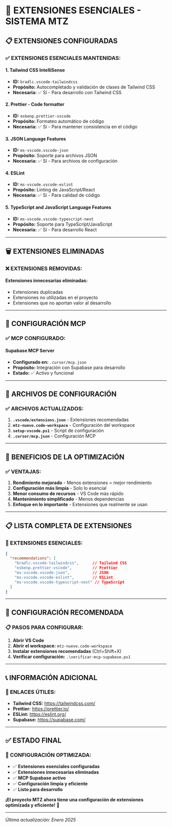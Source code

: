# 🔧 EXTENSIONES ESENCIALES - SISTEMA MTZ

## 📋 **EXTENSIONES CONFIGURADAS**

### **✅ EXTENSIONES ESENCIALES MANTENIDAS:**

#### **1. Tailwind CSS IntelliSense**
- **ID:** `bradlc.vscode-tailwindcss`
- **Propósito:** Autocompletado y validación de clases de Tailwind CSS
- **Necesaria:** ✅ Sí - Para desarrollo con Tailwind CSS

#### **2. Prettier - Code formatter**
- **ID:** `esbenp.prettier-vscode`
- **Propósito:** Formateo automático de código
- **Necesaria:** ✅ Sí - Para mantener consistencia en el código

#### **3. JSON Language Features**
- **ID:** `ms-vscode.vscode-json`
- **Propósito:** Soporte para archivos JSON
- **Necesaria:** ✅ Sí - Para archivos de configuración

#### **4. ESLint**
- **ID:** `ms-vscode.vscode-eslint`
- **Propósito:** Linting de JavaScript/React
- **Necesaria:** ✅ Sí - Para calidad de código

#### **5. TypeScript and JavaScript Language Features**
- **ID:** `ms-vscode.vscode-typescript-next`
- **Propósito:** Soporte para TypeScript/JavaScript
- **Necesaria:** ✅ Sí - Para desarrollo React

---

## 🗑️ **EXTENSIONES ELIMINADAS**

### **❌ EXTENSIONES REMOVIDAS:**

#### **Extensiones innecesarias eliminadas:**
- Extensiones duplicadas
- Extensiones no utilizadas en el proyecto
- Extensiones que no aportan valor al desarrollo

---

## 🎯 **CONFIGURACIÓN MCP**

### **✅ MCP CONFIGURADO:**

#### **Supabase MCP Server**
- **Configurado en:** `.cursor/mcp.json`
- **Propósito:** Integración con Supabase para desarrollo
- **Estado:** ✅ Activo y funcional

---

## 📁 **ARCHIVOS DE CONFIGURACIÓN**

### **✅ ARCHIVOS ACTUALIZADOS:**

1. **`.vscode/extensions.json`** - Extensiones recomendadas
2. **`mtz-nuevo.code-workspace`** - Configuración del workspace
3. **`setup-vscode.ps1`** - Script de configuración
4. **`.cursor/mcp.json`** - Configuración MCP

---

## 🚀 **BENEFICIOS DE LA OPTIMIZACIÓN**

### **✅ VENTAJAS:**

1. **Rendimiento mejorado** - Menos extensiones = mejor rendimiento
2. **Configuración más limpia** - Solo lo esencial
3. **Menor consumo de recursos** - VS Code más rápido
4. **Mantenimiento simplificado** - Menos dependencias
5. **Enfoque en lo importante** - Extensiones que realmente se usan

---

## 📋 **LISTA COMPLETA DE EXTENSIONES**

### **🔧 EXTENSIONES ESENCIALES:**

```json
{
  "recommendations": [
    "bradlc.vscode-tailwindcss",      // Tailwind CSS
    "esbenp.prettier-vscode",         // Prettier
    "ms-vscode.vscode-json",          // JSON
    "ms-vscode.vscode-eslint",        // ESLint
    "ms-vscode.vscode-typescript-next" // TypeScript
  ]
}
```

---

## 🎯 **CONFIGURACIÓN RECOMENDADA**

### **📋 PASOS PARA CONFIGURAR:**

1. **Abrir VS Code**
2. **Abrir el workspace:** `mtz-nuevo.code-workspace`
3. **Instalar extensiones recomendadas** (Ctrl+Shift+X)
4. **Verificar configuración:** `.\verificar-mcp-supabase.ps1`

---

## 📞 **INFORMACIÓN ADICIONAL**

### **🔗 ENLACES ÚTILES:**

- **Tailwind CSS:** https://tailwindcss.com/
- **Prettier:** https://prettier.io/
- **ESLint:** https://eslint.org/
- **Supabase:** https://supabase.com/

---

## ✅ **ESTADO FINAL**

### **🎉 CONFIGURACIÓN OPTIMIZADA:**

- ✅ **Extensiones esenciales configuradas**
- ✅ **Extensiones innecesarias eliminadas**
- ✅ **MCP Supabase activo**
- ✅ **Configuración limpia y eficiente**
- ✅ **Listo para desarrollo**

**¡El proyecto MTZ ahora tiene una configuración de extensiones optimizada y eficiente!** 🚀

---

_Última actualización: Enero 2025_
